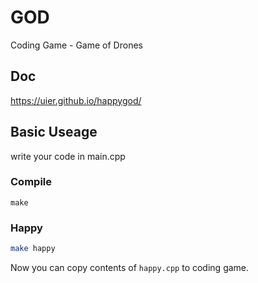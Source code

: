 # GOD

Coding Game - Game of Drones

## Doc

https://uier.github.io/happygod/

## Basic Useage

write your code in main.cpp

### Compile

```
make
```

### Happy

```bash
make happy
```

Now you can copy contents of `happy.cpp` to coding game.
